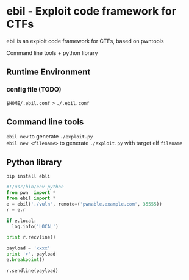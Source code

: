 # ebil - Exploit code framework for CTFs
ebil is an exploit code framework for CTFs, based on pwntools

Command line tools + python library
## Runtime Environment
### config file (TODO)
`$HOME/.ebil.conf` > `./.ebil.conf`


## Command line tools
`ebil new` to generate `./exploit.py`  
`ebil new <filename>` to generate `./exploit.py` with target elf `filename`


## Python library
`pip install ebli`

```python
#!/usr/bin/env python
from pwn  import *
from ebil import *
e = ebil('./vuln', remote=('pwnable.example.com', 35555))
r = e.r

if e.local:
  log.info('LOCAL')

print r.recvline()

payload = 'xxxx'
print '>', payload
e.breakpoint()

r.sendline(payload)

```

